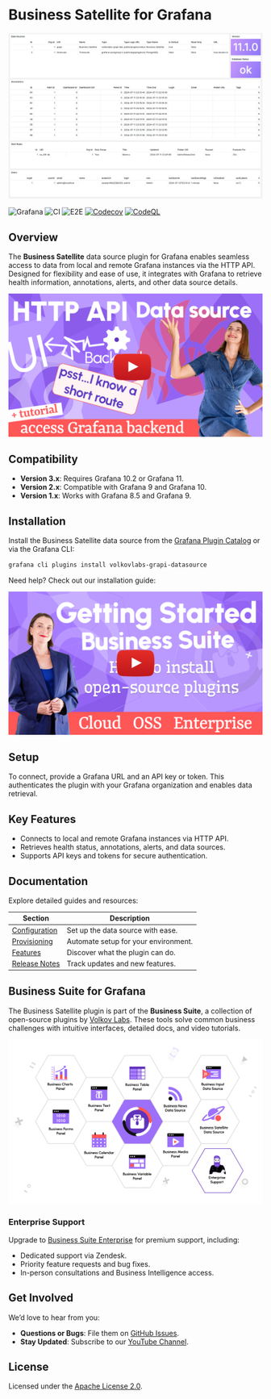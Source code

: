 # Business Satellite for Grafana

![Datasource](https://github.com/VolkovLabs/business-satellite/raw/main/src/img/datasource.png)

![Grafana](https://img.shields.io/badge/Grafana-11.6-orange)
![CI](https://github.com/volkovlabs/business-satellite/workflows/CI/badge.svg)
![E2E](https://github.com/volkovlabs/business-satellite/workflows/E2E/badge.svg)
[![Codecov](https://codecov.io/gh/VolkovLabs/business-satellite/branch/main/graph/badge.svg)](https://codecov.io/gh/VolkovLabs/business-satellite)
[![CodeQL](https://github.com/VolkovLabs/business-satellite/actions/workflows/codeql-analysis.yml/badge.svg)](https://github.com/VolkovLabs/business-satellite/actions/workflows/codeql-analysis.yml)

## Overview

The **Business Satellite** data source plugin for Grafana enables seamless access to data from local and remote Grafana instances via the HTTP API. Designed for flexibility and ease of use, it integrates with Grafana to retrieve health information, annotations, alerts, and other data source details.

[![Watch Overview: Business Satellite Data Source | Access Grafana Backend Easily](https://raw.githubusercontent.com/volkovlabs/business-satellite/main/img/overview.png)](https://youtu.be/0zibOEGqTJ8)

## Compatibility

- **Version 3.x**: Requires Grafana 10.2 or Grafana 11.
- **Version 2.x**: Compatible with Grafana 9 and Grafana 10.
- **Version 1.x**: Works with Grafana 8.5 and Grafana 9.

## Installation

Install the Business Satellite data source from the [Grafana Plugin Catalog](https://grafana.com/grafana/plugins/volkovlabs-grapi-datasource/) or via the Grafana CLI:

```bash
grafana cli plugins install volkovlabs-grapi-datasource
```

Need help? Check out our installation guide:

[![Install Business Suite Plugins | Cloud, OSS, Enterprise](https://raw.githubusercontent.com/volkovlabs/.github/main/started.png)](https://youtu.be/1qYzHfPXJF8)

## Setup

To connect, provide a Grafana URL and an API key or token. This authenticates the plugin with your Grafana organization and enables data retrieval.

## Key Features

- Connects to local and remote Grafana instances via HTTP API.
- Retrieves health status, annotations, alerts, and data sources.
- Supports API keys and tokens for secure authentication.

## Documentation

Explore detailed guides and resources:

| Section                                                                          | Description                          |
| -------------------------------------------------------------------------------- | ------------------------------------ |
| [Configuration](https://volkovlabs.io/plugins/business-satellite/configuration/) | Set up the data source with ease.    |
| [Provisioning](https://volkovlabs.io/plugins/business-satellite/provisioning/)   | Automate setup for your environment. |
| [Features](https://volkovlabs.io/plugins/business-satellite/features/)           | Discover what the plugin can do.     |
| [Release Notes](https://volkovlabs.io/plugins/business-satellite/release/)       | Track updates and new features.      |

## Business Suite for Grafana

The Business Satellite plugin is part of the **Business Suite**, a collection of open-source plugins by [Volkov Labs](https://volkovlabs.io/). These tools solve common business challenges with intuitive interfaces, detailed docs, and video tutorials.

[![Explore the Business Suite](https://raw.githubusercontent.com/VolkovLabs/.github/main/business.png)](https://volkovlabs.io/plugins/)

### Enterprise Support

Upgrade to [Business Suite Enterprise](https://volkovlabs.io/pricing/) for premium support, including:

- Dedicated support via Zendesk.
- Priority feature requests and bug fixes.
- In-person consultations and Business Intelligence access.

## Get Involved

We’d love to hear from you:

- **Questions or Bugs**: File them on [GitHub Issues](https://github.com/volkovlabs/business-satellite/issues).
- **Stay Updated**: Subscribe to our [YouTube Channel](https://youtube.com/@volkovlabs).

## License

Licensed under the [Apache License 2.0](https://github.com/volkovlabs/business-satellite/blob/main/LICENSE).
